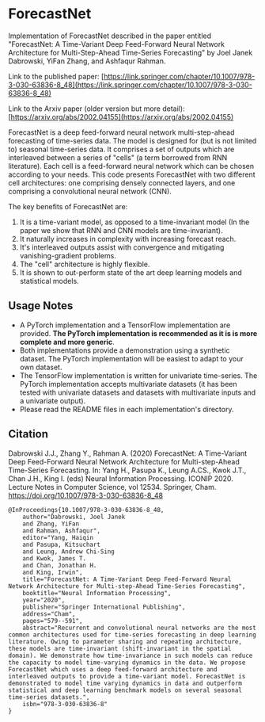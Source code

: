 # ForecastNet

Implementation of ForecastNet described in the paper entitled
"ForecastNet: A Time-Variant Deep Feed-Forward Neural Network Architecture for Multi-Step-Ahead Time-Series Forecasting"
by Joel Janek Dabrowski, YiFan Zhang, and Ashfaqur Rahman.

Link to the published paper: [https://link.springer.com/chapter/10.1007/978-3-030-63836-8_48](https://link.springer.com/chapter/10.1007/978-3-030-63836-8_48)

Link to the Arxiv paper (older version but more detail): [https://arxiv.org/abs/2002.04155](https://arxiv.org/abs/2002.04155)

ForecastNet is a deep feed-forward neural network multi-step-ahead forecasting of time-series data. The model is
designed for (but is not limited to) seasonal time-series data. It comprises a set of outputs which are interleaved
between a series of "cells" (a term borrowed from RNN literature). Each cell is a feed-forward neural network which can
be chosen according to your needs. This code presents ForecastNet with two different cell architectures: one comprising
densely connected layers, and one comprising a convolutional neural network (CNN).

The key benefits of ForecastNet are:
1. It is a time-variant model, as opposed to a time-invariant model (In the paper we show that RNN and CNN models are time-invariant).
2. It naturally increases in complexity with increasing forecast reach.
3. It's interleaved outputs assist with convergence and mitigating vanishing-gradient problems.
4. The "cell" architecture is highly flexible.
5. It is shown to out-perform state of the art deep learning models and statistical models.

## Usage Notes

- A PyTorch implementation and a TensorFlow implementation are provided. **The PyTorch implementation is recommended as
it is is more complete and more generic**.
- Both implementations provide a demonstration using a synthetic dataset. The PyTorch implementation will be easiest to
adapt to your own dataset.
- The TensorFlow implementation is written for univariate time-series. The PyTorch implementation accepts multivariate
datasets (it has been tested with univariate datasets and datasets with multivariate inputs and a univariate output).
- Please read the README files in each implementation's directory.

## Citation

Dabrowski J.J., Zhang Y., Rahman A. (2020) ForecastNet: A Time-Variant Deep Feed-Forward Neural Network Architecture for Multi-step-Ahead Time-Series Forecasting. In: Yang H., Pasupa K., Leung A.CS., Kwok J.T., Chan J.H., King I. (eds) Neural Information Processing. ICONIP 2020. Lecture Notes in Computer Science, vol 12534. Springer, Cham. https://doi.org/10.1007/978-3-030-63836-8_48

```
@InProceedings{10.1007/978-3-030-63836-8_48,
    author="Dabrowski, Joel Janek
    and Zhang, YiFan
    and Rahman, Ashfaqur",
    editor="Yang, Haiqin
    and Pasupa, Kitsuchart
    and Leung, Andrew Chi-Sing
    and Kwok, James T.
    and Chan, Jonathan H.
    and King, Irwin",
    title="ForecastNet: A Time-Variant Deep Feed-Forward Neural Network Architecture for Multi-step-Ahead Time-Series Forecasting",
    booktitle="Neural Information Processing",
    year="2020",
    publisher="Springer International Publishing",
    address="Cham",
    pages="579--591",
    abstract="Recurrent and convolutional neural networks are the most common architectures used for time-series forecasting in deep learning literature. Owing to parameter sharing and repeating architecture, these models are time-invariant (shift-invariant in the spatial domain). We demonstrate how time-invariance in such models can reduce the capacity to model time-varying dynamics in the data. We propose ForecastNet which uses a deep feed-forward architecture and interleaved outputs to provide a time-variant model. ForecastNet is demonstrated to model time varying dynamics in data and outperform statistical and deep learning benchmark models on several seasonal time-series datasets.",
    isbn="978-3-030-63836-8"
}
```
